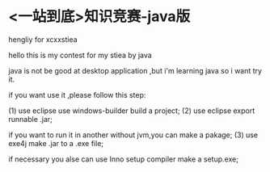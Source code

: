 # <一站到底>知识竞赛-java版
hengliy for xcxxstiea

hello this is my contest for my stiea by java

java is not be good at desktop application ,but i'm learning java so i want try it.

if you want use it ,please follow this step:

(1) use eclipse use windows-builder build a project;
(2) use eclipse  export runnable .jar;

if you want to run it in another without jvm,you can make a pakage;
(3) use exe4j make .jar to a .exe file;

if necessary  you alse can use Inno setup compiler make a setup.exe; 
